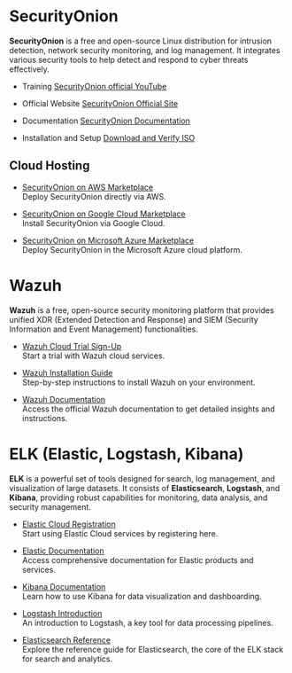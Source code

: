 # SecurityOnion

**SecurityOnion** is a free and open-source Linux distribution for intrusion detection, network security monitoring, and log management. It integrates various security tools to help detect and respond to cyber threats effectively.

- Training [SecurityOnion official YouTube](https://www.youtube.com/watch?v=gDlgDE-vbJ8&list=PLljFlTO9rB17E0hOetV_R4Lc0WbEy8q_Y)

- Official Website [SecurityOnion Official Site](https://securityonionsolutions.com/)

- Documentation [SecurityOnion Documentation](https://docs.securityonion.net/en/2.4/)

- Installation and Setup [Download and Verify ISO](https://github.com/Security-Onion-Solutions/securityonion/)

## Cloud Hosting

- [SecurityOnion on AWS Marketplace](https://aws.amazon.com/marketplace/pp/prodview-4gpqv3qlxq4ww)  
  Deploy SecurityOnion directly via AWS.

- [SecurityOnion on Google Cloud Marketplace](https://console.cloud.google.com/marketplace/product/securityonion-public/security-onion-2)  
  Install SecurityOnion via Google Cloud.

- [SecurityOnion on Microsoft Azure Marketplace](https://azuremarketplace.microsoft.com/en-us/marketplace/apps/securityonionsolutions.securityonion?tab=Overview)  
  Deploy SecurityOnion in the Microsoft Azure cloud platform.

 # Wazuh

**Wazuh** is a free, open-source security monitoring platform that provides unified XDR (Extended Detection and Response) and SIEM (Security Information and Event Management) functionalities.

- [Wazuh Cloud Trial Sign-Up](https://console.cloud.wazuh.com/sign-up?landing=trial)  
  Start a trial with Wazuh cloud services.

- [Wazuh Installation Guide](https://wazuh.com/install/)  
  Step-by-step instructions to install Wazuh on your environment.

- [Wazuh Documentation](https://documentation.wazuh.com/current/index.html)  
  Access the official Wazuh documentation to get detailed insights and instructions.


# ELK (Elastic, Logstash, Kibana)

**ELK** is a powerful set of tools designed for search, log management, and visualization of large datasets. It consists of **Elasticsearch**, **Logstash**, and **Kibana**, providing robust capabilities for monitoring, data analysis, and security management.

- [Elastic Cloud Registration](https://cloud.elastic.co/registration?elektra=en-elasticsearch-page)  
  Start using Elastic Cloud services by registering here.

- [Elastic Documentation](https://www.elastic.co/docs)  
  Access comprehensive documentation for Elastic products and services.

- [Kibana Documentation](https://www.elastic.co/guide/en/kibana/current/index.html)  
  Learn how to use Kibana for data visualization and dashboarding.

- [Logstash Introduction](https://www.elastic.co/guide/en/logstash/current/introduction.html)  
  An introduction to Logstash, a key tool for data processing pipelines.

- [Elasticsearch Reference](https://www.elastic.co/guide/en/elasticsearch/reference/current/index.html)  
  Explore the reference guide for Elasticsearch, the core of the ELK stack for search and analytics.


